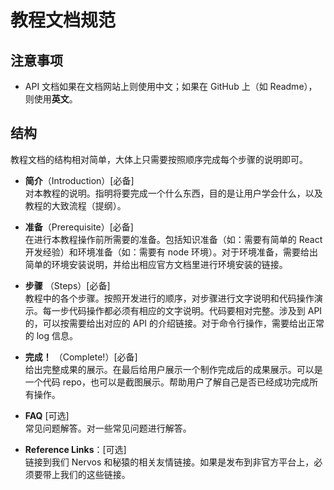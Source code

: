 # 教程文档规范

## 注意事项
* API 文档如果在文档网站上则使用中文；如果在 GitHub 上（如 Readme），则使用**英文**。

## 结构
教程文档的结构相对简单，大体上只需要按照顺序完成每个步骤的说明即可。

- **简介**（Introduction）[必备]   
对本教程的说明。指明将要完成一个什么东西，目的是让用户学会什么，以及教程的大致流程（提纲）。

- **准备**（Prerequisite）[必备]   
在进行本教程操作前所需要的准备。包括知识准备（如：需要有简单的 React 开发经验）和环境准备（如：需要有 node 环境）。对于环境准备，需要给出简单的环境安装说明，并给出相应官方文档里进行环境安装的链接。

- **步骤** （Steps）[必备]  
教程中的各个步骤。按照开发进行的顺序，对步骤进行文字说明和代码操作演示。每一步代码操作都必须有相应的文字说明。代码要相对完整。涉及到 API 的，可以按需要给出对应的 API 的介绍链接。对于命令行操作，需要给出正常的 log 信息。

- **完成！** （Complete!）[必备]  
给出完整成果的展示。在最后给用户展示一个制作完成后的成果展示。可以是一个代码 repo，也可以是截图展示。帮助用户了解自己是否已经成功完成所有操作。

- **FAQ** [可选]  
常见问题解答。对一些常见问题进行解答。

- **Reference Links**：[可选]  
链接到我们 Nervos 和秘猿的相关友情链接。如果是发布到非官方平台上，必须要带上我们的这些链接。

